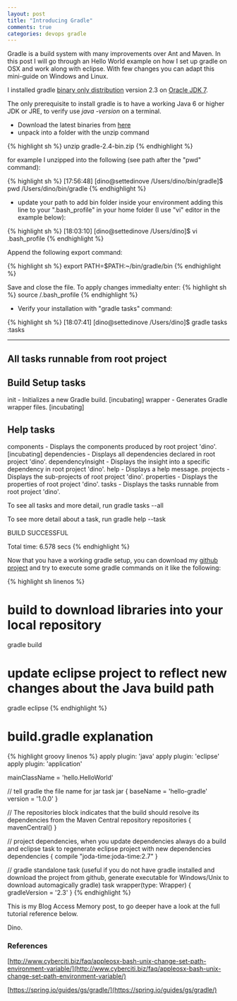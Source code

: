 ```yaml
---
layout: post
title: "Introducing Gradle"
comments: true
categories: devops gradle
---
```


Gradle is a build system with many improvements over Ant and Maven. In this post I will go through an Hello World example on how I set up gradle on OSX and work along with eclipse. With few changes you can adapt this mini-guide on Windows and Linux.<!--more-->

I installed gradle [binary only distribution](https://services.gradle.org/distributions/gradle-2.4-bin.zip) version 2.3  on [Oracle JDK 7](http://docs.oracle.com/javase/7/docs/webnotes/install/). 

The only prerequisite to install gradle is to have a working Java 6 or higher JDK or JRE, to verify use *java -version* on a terminal.


* Download the latest binaries from [here](https://gradle.org/downloads/)
* unpack into a folder with the unzip command 

{% highlight sh %}
unzip gradle-2.4-bin.zip
{% endhighlight %}

for example I unzipped into the following (see path after the "pwd" command):

{% highlight sh %}
[17:56:48] [dino@settedinove /Users/dino/bin/gradle]$ pwd
/Users/dino/bin/gradle
{% endhighlight %}

* update your path to add bin folder inside your environment adding this line to your ".bash_profile" in your home folder (I use "vi" editor in the example below):

{% highlight sh %}
[18:03:10] [dino@settedinove /Users/dino]$ vi .bash_profile
{% endhighlight %}

Append the following export command:

{% highlight sh %}
export PATH=$PATH:~/bin/gradle/bin
{% endhighlight %}

Save and close the file. To apply changes immedialty enter:
{% highlight sh %}
source /.bash_profile
{% endhighlight %}

* Verify your installation with "gradle tasks" command:

{% highlight sh %}
[18:07:41] [dino@settedinove /Users/dino]$ gradle tasks
:tasks

------------------------------------------------------------
All tasks runnable from root project
------------------------------------------------------------

Build Setup tasks
-----------------
init - Initializes a new Gradle build. [incubating]
wrapper - Generates Gradle wrapper files. [incubating]

Help tasks
----------
components - Displays the components produced by root project 'dino'. [incubating]
dependencies - Displays all dependencies declared in root project 'dino'.
dependencyInsight - Displays the insight into a specific dependency in root project 'dino'.
help - Displays a help message.
projects - Displays the sub-projects of root project 'dino'.
properties - Displays the properties of root project 'dino'.
tasks - Displays the tasks runnable from root project 'dino'.

To see all tasks and more detail, run gradle tasks --all

To see more detail about a task, run gradle help --task <task>

BUILD SUCCESSFUL

Total time: 6.578 secs
{% endhighlight %}

Now that you have a working gradle setup, you can download my [github project](https://github.com/dinolupo/hello-gradle.git) and try to execute some gradle commands on it like the following:

{% highlight sh linenos %}
# build to download libraries into your local repository
gradle build
# update eclipse project to reflect new changes about the Java build path
gradle eclipse
{% endhighlight %}

# build.gradle explanation

{% highlight groovy linenos %}
apply plugin: 'java'
apply plugin: 'eclipse'
apply plugin: 'application'

mainClassName = 'hello.HelloWorld'

// tell gradle the file name for jar task
jar {
    baseName = 'hello-gradle'
    version =  '1.0.0'
}

// The repositories block indicates that the build should resolve its dependencies from the Maven Central repository
repositories {
    mavenCentral()
}

// project dependencies, when you update dependencies always do a build and eclipse task to regenerate eclipse project with new dependencies
dependencies {
    compile "joda-time:joda-time:2.7"
}

// gradle standalone task (useful if you do not have gradle installed and download the project from github, generate executable for Windows/Unix to download automagically gradle)
task wrapper(type: Wrapper) {
    gradleVersion = '2.3'
}
{% endhighlight %}

This is my Blog Access Memory post, to go deeper have a look at the full tutorial reference below.

Dino.

### References

[http://www.cyberciti.biz/faq/appleosx-bash-unix-change-set-path-environment-variable/](http://www.cyberciti.biz/faq/appleosx-bash-unix-change-set-path-environment-variable/)

[https://spring.io/guides/gs/gradle/](https://spring.io/guides/gs/gradle/)

